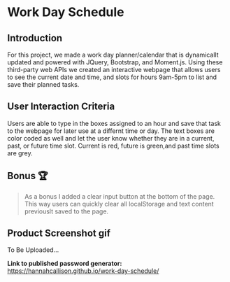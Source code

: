 
# Work Day Schedule

## Introduction

For this project, we made a work day planner/calendar that is dynamicallt updated and powered with JQuery, Bootstrap, and Moment.js. Using these third-party web APIs we created an interactive webpage that allows users to see the current date and time, and slots for hours 9am-5pm to list and save their planned tasks.

## User Interaction Criteria

Users are able to type in the boxes assigned to an hour and save that task to the webpage for later use at a differnt time or day. The text boxes are color coded as well and let the user know whether they are in a current, past, or future time slot. Current is red, future is green,and past time slots are grey. 

## Bonus 🏆
> As a bonus I added a clear input button at the bottom of the page. This way users can quickly clear all localStorage and text content previouslt saved to the page. 

## Product Screenshot gif

To Be Uploaded...

**Link to published password generator:** 
https://hannahcallison.github.io/work-day-schedule/